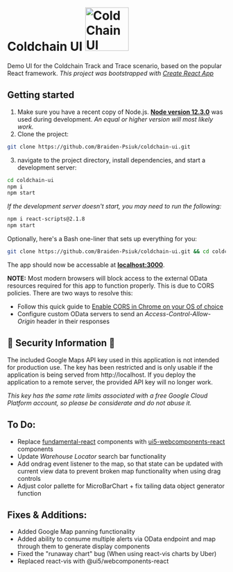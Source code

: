 <!-- Slick badges for the README file (they only work when the project is hosted on public Github)
[![Build Status](https://img.shields.io/github/forks/Braiden-Psiuk/coldchain-ui)](https://github.com/Braiden-Psiuk/coldchain-ui) [![Build Status](https://img.shields.io/github/stars/Braiden-Psiuk/coldchain-ui)](https://github.com/Braiden-Psiuk/coldchain-ui) [![License](https://img.shields.io/github/license/Braiden-Psiuk/coldchain-ui)](https://github.com/Braiden-Psiuk/coldchain-ui)
-->

# Coldchain UI <img src="https://user-images.githubusercontent.com/30049905/70743980-d637d980-1cee-11ea-9aec-ab5a0bc41b80.png" alt="Cold Chain UI Logo" width="100px" height="100px"/>
Demo UI for the Coldchain Track and Trace scenario, based on the popular React framework.
*This project was bootstrapped with [Create React App](https://github.com/facebook/create-react-app)*

## Getting started
1. Make sure you have a recent copy of Node.js. [**Node version 12.3.0**](https://nodejs.org/download/release/v12.3.0/) was used during development. *An equal or higher version will most likely work.*
2. Clone the project:
```bash
git clone https://github.com/Braiden-Psiuk/coldchain-ui.git
```
3. navigate to the project directory, install dependencies, and start a development server:
```bash
cd coldchain-ui
npm i
npm start
```
*If the development server doesn't start, you may need to run the following:*
```bash
npm i react-scripts@2.1.8
npm start
```
Optionally, here's a Bash one-liner that sets up everything for you:
```bash
git clone https://github.com/Braiden-Psiuk/coldchain-ui.git && cd coldchain-ui && npm i && npm start
```
The app should now be accessable at [**localhost:3000**](localhost:3000).

**NOTE:** Most modern browsers will block access to the external OData resources required for this app to function properly. This is due to CORS policies. There are two ways to resolve this:
- Follow this quick guide to [Enable CORS in Chrome on your OS of choice](https://alfilatov.com/posts/run-chrome-without-cors/)
- Configure custom OData servers to send an *Access-Control-Allow-Origin* header in their responses

## 🚧 Security Information 🚧
The included Google Maps API key used in this application is not intended for production use. The key has been restricted and is only usable if the application is being served from http://localhost. If you deploy the application to a remote server, the provided API key will no longer work.

*This key has the same rate limits associated with a free Google Cloud Platform account, so please be considerate and do not abuse it.*

## To Do:
- Replace [fundamental-react](https://github.com/SAP/fundamental-react) components with [ui5-webcomponents-react](https://github.com/SAP/ui5-webcomponents-react) components
- Update *Warehouse Locator* search bar functionality
- Add ondrag event listener to the map, so that state can be updated with current view data to prevent broken map functionality when using drag controls
- Adjust color pallette for MicroBarChart + fix tailing data object generator function

## Fixes & Additions:
- Added Google Map panning functionality
- Added ability to consume multiple alerts via OData endpoint and map through them to generate display components
- Fixed the "runaway chart" bug (When using react-vis charts by Uber)
- Replaced react-vis with @ui5/webcomponents-react
